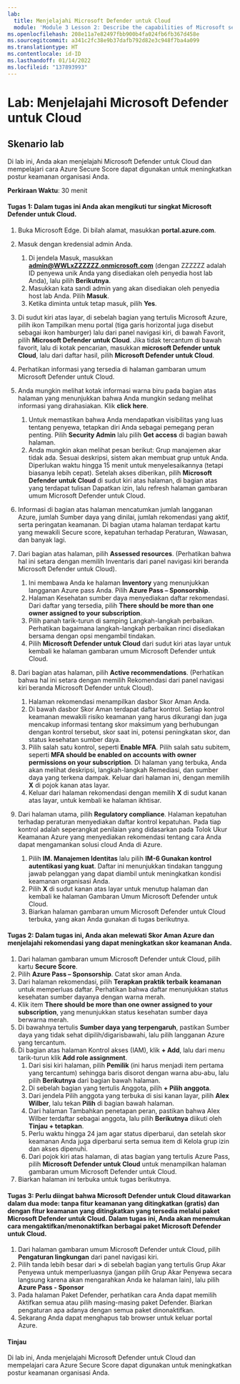 ```yaml
---
lab:
  title: Menjelajahi Microsoft Defender untuk Cloud
  module: 'Module 3 Lesson 2: Describe the capabilities of Microsoft security solutions: Describe security management capabilities of Azure'
ms.openlocfilehash: 208e11a7e82497fbb900b4fa024fb6fb367d458e
ms.sourcegitcommit: a341c2fc38e9b37dafb792d82e3c948f7ba4a099
ms.translationtype: HT
ms.contentlocale: id-ID
ms.lasthandoff: 01/14/2022
ms.locfileid: "137893993"
---
```

# <a name="lab-explore-microsoft-defender-for-cloud"></a>Lab: Menjelajahi Microsoft Defender untuk Cloud

## <a name="lab-scenario"></a>Skenario lab
Di lab ini, Anda akan menjelajahi Microsoft Defender untuk Cloud dan mempelajari cara Azure Secure Score dapat digunakan untuk meningkatkan postur keamanan organisasi Anda.

**Perkiraan Waktu**: 30 menit

#### <a name="task-1-in-this-task-you-will-take-a-brief-tour-of-microsoft-defender-for-cloud"></a>Tugas 1: Dalam tugas ini Anda akan mengikuti tur singkat Microsoft Defender untuk Cloud.
1.  Buka Microsoft Edge. Di bilah alamat, masukkan **portal.azure.com**.

1. Masuk dengan kredensial admin Anda.
    1. Di jendela Masuk, masukkan **admin@WWLxZZZZZZ.onmicrosoft.com** (dengan ZZZZZZ adalah ID penyewa unik Anda yang disediakan oleh penyedia host lab Anda), lalu pilih **Berikutnya**.
    1. Masukkan kata sandi admin yang akan disediakan oleh penyedia host lab Anda. Pilih **Masuk**.
    1. Ketika diminta untuk tetap masuk, pilih **Yes**.

1. Di sudut kiri atas layar, di sebelah bagian yang tertulis Microsoft Azure, pilih ikon Tampilkan menu portal (tiga garis horizontal juga disebut sebagai ikon hamburger) lalu dari panel navigasi kiri, di bawah Favorit, pilih **Microsoft Defender untuk Cloud**.  Jika tidak tercantum di bawah favorit, lalu di kotak pencarian, masukkan **microsoft Defender untuk Cloud**, lalu dari daftar hasil, pilih **Microsoft Defender untuk Cloud**.

1. Perhatikan informasi yang tersedia di halaman gambaran umum Microsoft Defender untuk Cloud.  

1. Anda mungkin melihat kotak informasi warna biru pada bagian atas halaman yang menunjukkan bahwa Anda mungkin sedang melihat informasi yang dirahasiakan.  Klik **click here**.
    1. Untuk memastikan bahwa Anda mendapatkan visibilitas yang luas tentang penyewa, tetapkan diri Anda sebagai pemegang peran penting.  Pilih **Security Admin** lalu pilih **Get access** di bagian bawah halaman.
    1. Anda mungkin akan melihat pesan berikut: Grup manajemen akar tidak ada.  Sesuai deskripsi, sistem akan membuat grup untuk Anda.  Diperlukan waktu hingga 15 menit untuk menyelesaikannya (tetapi biasanya lebih cepat).  Setelah akses diberikan, pilih **Microsoft Defender untuk Cloud** di sudut kiri atas halaman, di bagian atas yang terdapat tulisan Dapatkan izin, lalu refresh halaman gambaran umum Microsoft Defender untuk Cloud.

1. Informasi di bagian atas halaman mencatumkan jumlah langganan Azure, jumlah Sumber daya yang dinilai, jumlah rekomendasi yang aktif, serta peringatan keamanan.  Di bagian utama halaman terdapat kartu yang mewakili Secure score, kepatuhan terhadap Peraturan, Wawasan, dan banyak lagi.  

1. Dari bagian atas halaman, pilih **Assessed resources**.  (Perhatikan bahwa hal ini setara dengan memilih Inventaris dari panel navigasi kiri beranda Microsoft Defender untuk Cloud).
    1. Ini membawa Anda ke halaman **Inventory** yang menunjukkan langganan Azure pass Anda.  Pilih **Azure Pass – Sponsorship**.
    1. Halaman Kesehatan sumber daya menyediakan daftar rekomendasi.  Dari daftar yang tersedia, pilih **There should be more than one owner assigned to your subscription**.
    1. Pilih panah tarik-turun di samping Langkah-langkah perbaikan. Perhatikan bagaimana langkah-langkah perbaikan rinci disediakan bersama dengan opsi mengambil tindakan.  
    1. Pilih **Microsoft Defender untuk Cloud** dari sudut kiri atas layar untuk kembali ke halaman gambaran umum Microsoft Defender untuk Cloud.

1. Dari bagian atas halaman, pilih **Active recommendations**.  (Perhatikan bahwa hal ini setara dengan memilih Rekomendasi dari panel navigasi kiri beranda Microsoft Defender untuk Cloud).
    1. Halaman rekomendasi menampilkan dasbor Skor Aman Anda.
    1. Di bawah dasbor Skor Aman terdapat daftar kontrol. Setiap kontrol keamanan mewakili risiko keamanan yang harus dikurangi dan juga mencakup informasi tentang skor maksimum yang berhubungan dengan kontrol tersebut, skor saat ini, potensi peningkatan skor, dan status kesehatan sumber daya.  
    1. Pilih salah satu kontrol, seperti **Enable MFA**.  Pilih salah satu subitem, seperti **MFA should be enabled on accounts with owner permissions on your subscription**.  Di halaman yang terbuka, Anda akan melihat deskripsi, langkah-langkah Remediasi, dan sumber daya yang terkena dampak. Keluar dari halaman ini, dengan memilih **X** di pojok kanan atas layar.
    1. Keluar dari halaman rekomendasi dengan memilih **X** di sudut kanan atas layar, untuk kembali ke halaman ikhtisar.

1. Dari halaman utama, pilih **Regulatory compliance**. Halaman kepatuhan terhadap peraturan menyediakan daftar kontrol kepatuhan.  Pada tiap kontrol adalah seperangkat penilaian yang didasarkan pada Tolok Ukur Keamanan Azure yang menyediakan rekomendasi tentang cara Anda dapat mengamankan solusi cloud Anda di Azure.
    1. Pilih **IM. Manajemen Identitas** lalu pilih **IM-6 Gunakan kontrol autentikasi yang kuat**.  Daftar ini menunjukkan tindakan tanggung jawab pelanggan yang dapat diambil untuk meningkatkan kondisi keamanan organisasi Anda.
    1. Pilih **X** di sudut kanan atas layar untuk menutup halaman dan kembali ke halaman Gambaran Umum Microsoft Defender untuk Cloud. 
    1. Biarkan halaman gambaran umum Microsoft Defender untuk Cloud terbuka, yang akan Anda gunakan di tugas berikutnya.


#### <a name="task-2-in-this-task-you-will-navigate-to-azure-secure-score-and-explore-recommendations-that-can-improve-your-secure-score"></a>Tugas 2: Dalam tugas ini, Anda akan melewati Skor Aman Azure dan menjelajahi rekomendasi yang dapat meningkatkan skor keamanan Anda. 

1. Dari halaman gambaran umum Microsoft Defender untuk Cloud, pilih kartu **Secure Score**.
1. Pilih **Azure Pass – Sponsorship**.  Catat skor aman Anda.
1. Dari halaman rekomendasi, pilih **Terapkan praktik terbaik keamanan** untuk memperluas daftar. Perhatikan bahwa daftar menunjukkan status kesehatan sumber dayanya dengan warna merah.
1. Klik item **There should be more than one owner assigned to your subscription**, yang menunjukkan status kesehatan sumber daya berwarna merah. 
1. Di bawahnya tertulis **Sumber daya yang terpengaruh**, pastikan Sumber daya yang tidak sehat dipilih/digarisbawahi, lalu pilih langganan Azure yang tercantum.
1. Di bagian atas halaman Kontrol akses (IAM), klik **+ Add**, lalu dari menu tarik-turun klik **Add role assignment**.
    1. Dari sisi kiri halaman, pilih **Pemilik** (ini harus menjadi item pertama yang tercantum) sehingga baris disorot dengan warna abu-abu, lalu pilih **Berikutnya** dari bagian bawah halaman.
    1. Di sebelah bagian yang tertulis Anggota, pilih **+ Pilih anggota**. 
    1. Dari jendela Pilih anggota yang terbuka di sisi kanan layar, pilih **Alex Wilber**, lalu tekan **Pilih** di bagian bawah halaman.  
    1. Dari halaman Tambahkan penetapan peran, pastikan bahwa Alex Wilber terdaftar sebagai anggota, lalu pilih **Berikutnya** diikuti oleh **Tinjau + tetapkan**.
    1. Perlu waktu hingga 24 jam agar status diperbarui, dan setelah skor keamanan Anda juga diperbarui serta semua item di Kelola grup izin dan akses dipenuhi.
    1. Dari pojok kiri atas halaman, di atas bagian yang tertulis Azure Pass, pilih **Microsoft Defender untuk Cloud** untuk menampilkan halaman gambaran umum Microsoft Defender untuk Cloud.
1. Biarkan halaman ini terbuka untuk tugas berikutnya.


#### <a name="task-3--recall-that-microsoft-defender-for-cloud-is-offered-in-two-modes-without-enhanced-security-features-free-and-with-enhanced-security-features-which-are-available-through-the-microsoft-defender-for-cloud-plans-in-this-task-you-discover-how-to-enabledisable-the-various-microsoft-defender-for-cloud-plans"></a>Tugas 3:  Perlu diingat bahwa Microsoft Defender untuk Cloud ditawarkan dalam dua mode: tanpa fitur keamanan yang ditingkatkan (gratis) dan dengan fitur keamanan yang ditingkatkan yang tersedia melalui paket Microsoft Defender untuk Cloud. Dalam tugas ini, Anda akan menemukan cara mengaktifkan/menonaktifkan berbagai paket Microsoft Defender untuk Cloud.

1.  Dari halaman gambaran umum Microsoft Defender untuk Cloud, pilih **Pengaturan lingkungan** dari panel navigasi kiri.
1. Pilih tanda lebih besar dari **>** di sebelah bagian yang tertulis Grup Akar Penyewa untuk memperluasnya (jangan pilih Grup Akar Penyewa secara langsung karena akan mengarahkan Anda ke halaman lain), lalu pilih **Azure Pass - Sponsor**
1.  Pada halaman Paket Defender, perhatikan cara Anda dapat memilih Aktifkan semua atau pilih masing-masing paket Defender. Biarkan pengaturan apa adanya dengan semua paket dinonaktifkan.
1.  Sekarang Anda dapat menghapus tab browser untuk keluar portal Azure.


#### <a name="review"></a>Tinjau
Di lab ini, Anda menjelajahi Microsoft Defender untuk Cloud dan mempelajari cara Azure Secure Score dapat digunakan untuk meningkatkan postur keamanan organisasi Anda.

